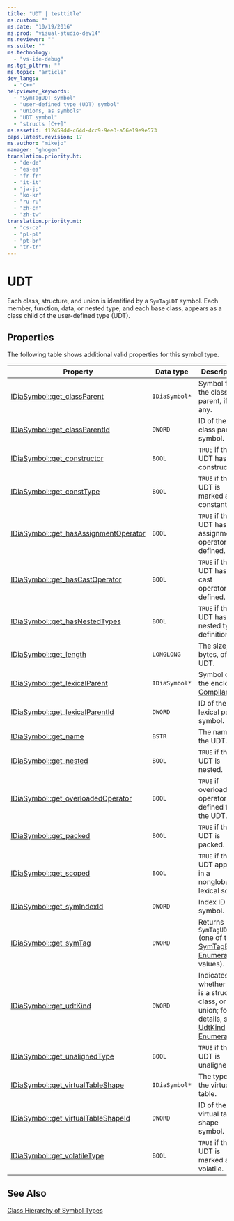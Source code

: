 ```yaml
---
title: "UDT | testtitle"
ms.custom: ""
ms.date: "10/19/2016"
ms.prod: "visual-studio-dev14"
ms.reviewer: ""
ms.suite: ""
ms.technology: 
  - "vs-ide-debug"
ms.tgt_pltfrm: ""
ms.topic: "article"
dev_langs: 
  - "C++"
helpviewer_keywords: 
  - "SymTagUDT symbol"
  - "user-defined type (UDT) symbol"
  - "unions, as symbols"
  - "UDT symbol"
  - "structs [C++]"
ms.assetid: f12459dd-c64d-4cc9-9ee3-a56e19e9e573
caps.latest.revision: 17
ms.author: "mikejo"
manager: "ghogen"
translation.priority.ht: 
  - "de-de"
  - "es-es"
  - "fr-fr"
  - "it-it"
  - "ja-jp"
  - "ko-kr"
  - "ru-ru"
  - "zh-cn"
  - "zh-tw"
translation.priority.mt: 
  - "cs-cz"
  - "pl-pl"
  - "pt-br"
  - "tr-tr"
---
```

# UDT
Each class, structure, and union is identified by a `SymTagUDT` symbol. Each member, function, data, or nested type, and each base class, appears as a class child of the user-defined type (UDT).  
  
## Properties  
 The following table shows additional valid properties for this symbol type.  
  
|Property|Data type|Description|  
|--------------|---------------|-----------------|  
|[IDiaSymbol::get_classParent](../debug-interface-access/idiasymbol--get_classparent.md)|`IDiaSymbol*`|Symbol for the class parent, if any.|  
|[IDiaSymbol::get_classParentId](../debug-interface-access/idiasymbol--get_classparentid.md)|`DWORD`|ID of the class parent symbol.|  
|[IDiaSymbol::get_constructor](../debug-interface-access/idiasymbol--get_constructor.md)|`BOOL`|`TRUE` if the UDT has a constructor.|  
|[IDiaSymbol::get_constType](../debug-interface-access/idiasymbol--get_consttype.md)|`BOOL`|`TRUE` if the UDT is marked as constant.|  
|[IDiaSymbol::get_hasAssignmentOperator](../debug-interface-access/idiasymbol--get_hasassignmentoperator.md)|`BOOL`|`TRUE` if the UDT has any assignment operators defined.|  
|[IDiaSymbol::get_hasCastOperator](../debug-interface-access/idiasymbol--get_hascastoperator.md)|`BOOL`|`TRUE` if the UDT has any cast operators defined.|  
|[IDiaSymbol::get_hasNestedTypes](../debug-interface-access/idiasymbol--get_hasnestedtypes.md)|`BOOL`|`TRUE` if the UDT has nested type definitions.|  
|[IDiaSymbol::get_length](../debug-interface-access/idiasymbol--get_length.md)|`LONGLONG`|The size, in bytes, of the UDT.|  
|[IDiaSymbol::get_lexicalParent](../debug-interface-access/idiasymbol--get_lexicalparent.md)|`IDiaSymbol*`|Symbol of the enclosing [Compiland](../debug-interface-access/compiland.md).|  
|[IDiaSymbol::get_lexicalParentId](../debug-interface-access/idiasymbol--get_lexicalparentid.md)|`DWORD`|ID of the lexical parent symbol.|  
|[IDiaSymbol::get_name](../debug-interface-access/idiasymbol--get_name.md)|`BSTR`|The name of the UDT.|  
|[IDiaSymbol::get_nested](../debug-interface-access/idiasymbol--get_nested.md)|`BOOL`|`TRUE` if the UDT is nested.|  
|[IDiaSymbol::get_overloadedOperator](../debug-interface-access/idiasymbol--get_overloadedoperator.md)|`BOOL`|`TRUE` if overloaded operators are defined for the UDT.|  
|[IDiaSymbol::get_packed](../debug-interface-access/idiasymbol--get_packed.md)|`BOOL`|`TRUE` if the UDT is packed.|  
|[IDiaSymbol::get_scoped](../debug-interface-access/idiasymbol--get_scoped.md)|`BOOL`|`TRUE` if the UDT appears in a nonglobal lexical scope.|  
|[IDiaSymbol::get_symIndexId](../debug-interface-access/idiasymbol--get_symindexid.md)|`DWORD`|Index ID of symbol.|  
|[IDiaSymbol::get_symTag](../debug-interface-access/idiasymbol--get_symtag.md)|`DWORD`|Returns `SymTagUDT` (one of the [SymTagEnum Enumeration](../debug-interface-access/symtagenum.md) values).|  
|[IDiaSymbol::get_udtKind](../debug-interface-access/idiasymbol--get_udtkind.md)|`DWORD`|Indicates whether this is a structure, class, or union; for details, see [UdtKind Enumeration](../debug-interface-access/udtkind.md).|  
|[IDiaSymbol::get_unalignedType](../debug-interface-access/idiasymbol--get_unalignedtype.md)|`BOOL`|`TRUE` if the UDT is unaligned.|  
|[IDiaSymbol::get_virtualTableShape](../debug-interface-access/idiasymbol--get_virtualtableshape.md)|`IDiaSymbol*`|The type of the virtual table.|  
|[IDiaSymbol::get_virtualTableShapeId](../debug-interface-access/idiasymbol--get_virtualtableshapeid.md)|`DWORD`|ID of the virtual table shape symbol.|  
|[IDiaSymbol::get_volatileType](../debug-interface-access/idiasymbol--get_volatiletype.md)|`BOOL`|`TRUE` if the UDT is marked as volatile.|  
  
## See Also  
 [Class Hierarchy of Symbol Types](../debug-interface-access/class-hierarchy-of-symbol-types.md)